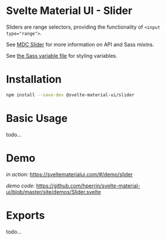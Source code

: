 # Svelte Material UI - Slider

Sliders are range selectors, providing the functionality of `<input type="range">`.

See [MDC Slider](https://material.io/develop/web/components/input-controls/sliders/) for more information on API and Sass mixins.

See [the Sass variable file](https://github.com/material-components/material-components-web/blob/v3.1.1/packages/mdc-slider/_variables.scss) for styling variables.

# Installation

```sh
npm install --save-dev @svelte-material-ui/slider
```

# Basic Usage

todo...

# Demo

*in action:* https://sveltematerialui.com/#/demo/slider

*demo code:* https://github.com/hperrin/svelte-material-ui/blob/master/site/demos/Slider.svelte

# Exports

todo...